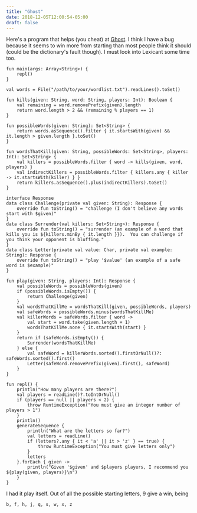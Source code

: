 ```yaml
---
title: "Ghost"
date: 2018-12-05T12:00:54-05:00
draft: false
---
```

Here's a program that helps (you cheat) at [Ghost](https://en.wikipedia.org/wiki/Ghost_(game)).  I think I have a bug because it seems to win more from starting than most people think it should (could be the dictionary's fault though).  I must look into Lexicant some time too.

    fun main(args: Array<String>) {
        repl()
    }
    
    val words = File("/path/to/your/wordlist.txt").readLines().toSet()
    
    fun kills(given: String, word: String, players: Int): Boolean {
        val remaining = word.removePrefix(given).length
        return word.length > 2 && (remaining % players == 1)
    }
    
    fun possibleWords(given: String): Set<String> {
        return words.asSequence().filter { it.startsWith(given) && it.length > given.length }.toSet()
    }
    
    fun wordsThatKill(given: String, possibleWords: Set<String>, players: Int): Set<String> {
        val killers = possibleWords.filter { word -> kills(given, word, players) }
        val indirectKillers = possibleWords.filter { killers.any { killer -> it.startsWith(killer) } }
        return killers.asSequence().plus(indirectKillers).toSet()
    }
    
    interface Response
    data class Challenge(private val given: String): Response {
        override fun toString() = "challenge (I don't believe any words start with $given)"
    }
    data class Surrender(val killers: Set<String>): Response {
        override fun toString() = "surrender (an example of a word that kills you is ${killers.minBy { it.length }}).  You can challenge if you think your opponent is bluffing."
    }
    data class Letter(private val value: Char, private val example: String): Response {
        override fun toString() = "play '$value' (an example of a safe word is $example)"
    }
    
    fun play(given: String, players: Int): Response {
        val possibleWords = possibleWords(given)
        if (possibleWords.isEmpty()) {
            return Challenge(given)
        }
        val wordsThatKillMe = wordsThatKill(given, possibleWords, players)
        val safeWords = possibleWords.minus(wordsThatKillMe)
        val killerWords = safeWords.filter { word ->
            val start = word.take(given.length + 1)
            wordsThatKillMe.none { it.startsWith(start) }
        }
        return if (safeWords.isEmpty()) {
            Surrender(wordsThatKillMe)
        } else {
            val safeWord = killerWords.sorted().firstOrNull()?: safeWords.sorted().first()
            Letter(safeWord.removePrefix(given).first(), safeWord)
        }
    }
    
    fun repl() {
        println("How many players are there?")
        val players = readLine()?.toIntOrNull()
        if (players == null || players < 2) {
            throw RuntimeException("You must give an integer number of players > 1")
        }
        println()
        generateSequence {
            println("What are the letters so far?")
            val letters = readLine()
            if (letters?.any { it < 'a' || it > 'z' } == true) {
                throw RuntimeException("You must give letters only")
            }
            letters
        }.forEach { given ->
            println("Given '$given' and $players players, I recommend you ${play(given, players)}\n")
        }
    }
    
I had it play itself.  Out of all the possible starting letters, 9 give a win, being

    b, f, h, j, q, s, w, x, z